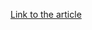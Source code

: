 [Link to the article](https://www.welivesecurity.com/2014/11/14/targeted-attacks-tibetan-advocates-using-g20-2014-summit-lure/)
